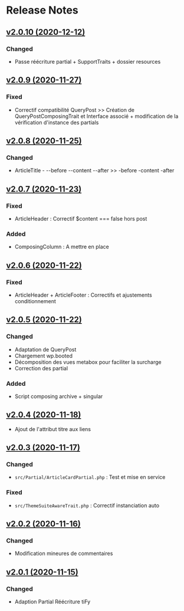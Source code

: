 # Release Notes

## [v2.0.10 (2020-12-12)](https://svn.tigreblanc.fr/presstify-plugins/theme-suite/tags/2.0.10...v2.0.10)

### Changed

- Passe réécriture partial + SupportTraits + dossier resources

## [v2.0.9 (2020-11-27)](https://svn.tigreblanc.fr/presstify-plugins/theme-suite/tags/2.0.9...v2.0.9)

### Fixed

- Correctif compatibilité QueryPost >> Création de QueryPostComposingTrait et Interface associé + modification de la vérification d'instance des partials 

## [v2.0.8 (2020-11-25)](https://svn.tigreblanc.fr/presstify-plugins/theme-suite/tags/2.0.8...v2.0.8)

### Changed 

- ArticleTitle - --before --content --after >> -before -content -after

## [v2.0.7 (2020-11-23)](https://svn.tigreblanc.fr/presstify-plugins/theme-suite/tags/2.0.7...v2.0.7)

### Fixed

- ArticleHeader : Correctif $content === false hors post

### Added 

- ComposingColumn :  A mettre en place

## [v2.0.6 (2020-11-22)](https://svn.tigreblanc.fr/presstify-plugins/theme-suite/tags/2.0.6...v2.0.6)

### Fixed 

- ArticleHeader + ArticleFooter : Correctifs et ajustements conditionnement

## [v2.0.5 (2020-11-22)](https://svn.tigreblanc.fr/presstify-plugins/theme-suite/tags/2.0.5...v2.0.5)

### Changed 

- Adaptation de QueryPost
- Chargement wp.booted
- Décomposition des vues metabox pour faciliter la surcharge
- Correction des partial

### Added

- Script composing archive + singular

## [v2.0.4 (2020-11-18)](https://svn.tigreblanc.fr/presstify-plugins/theme-suite/tags/2.0.4...v2.0.4)

- Ajout de l'attribut titre aux liens

## [v2.0.3 (2020-11-17)](https://svn.tigreblanc.fr/presstify-plugins/theme-suite/tags/2.0.3...v2.0.3)

### Changed

- `src/Partial/ArticleCardPartial.php` : Test et mise en service

### Fixed 

- `src/ThemeSuiteAwareTrait.php` : Correctif instanciation auto

## [v2.0.2 (2020-11-16)](https://svn.tigreblanc.fr/presstify-plugins/theme-suite/tags/2.0.2...v2.0.2)

### Changed

- Modification mineures de commentaires

## [v2.0.1 (2020-11-15)](https://svn.tigreblanc.fr/presstify-plugins/theme-suite/tags/2.0.1...v2.0.1)

### Changed

- Adaption Partial Réécriture tiFy
